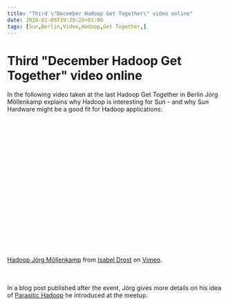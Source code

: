 ```yaml
---
title: "Third \"December Hadoop Get Together\" video online"
date: 2010-01-05T19:29:28+01:00
tags: [Sun,Berlin,Video,Hadoop,Get Together,]
---
```


# Third "December Hadoop Get Together" video online


In the following video taken at the last Hadoop Get Together in Berlin Jörg Möllenkamp explains why Hadoop is 
interesting for Sun - and why Sun Hardware might be a good fit for Hadoop applications:<br><br><object width="400" 
height="300"><param name="allowfullscreen" value="true" /><param name="allowscriptaccess" value="always" /><param 
name="movie" 
value="http://vimeo.com/moogaloop.swf?clip_id=8556726&amp;server=vimeo.com&amp;show_title=1&amp;show_byline=1&amp;show_p
ortrait=0&amp;color=&amp;fullscreen=1" /><embed 
src="http://vimeo.com/moogaloop.swf?clip_id=8556726&amp;server=vimeo.com&amp;show_title=1&amp;show_byline=1&amp;show_por
trait=0&amp;color=&amp;fullscreen=1" type="application/x-shockwave-flash" allowfullscreen="true" 
allowscriptaccess="always" width="400" height="300"></embed></object><p><a href="http://vimeo.com/8556726">Hadoop Jörg 
Möllenkamp</a> from <a href="http://vimeo.com/user2723747">Isabel Drost</a> on <a 
href="http://vimeo.com">Vimeo</a>.</p><br><br>In a blog post published after the event, Jörg gives more details on his 
idea of <a href="http://www.c0t0d0s0.org/archives/6215-Parasitic-Hadoop.html">Parasitic Hadoop</a> he introduced at the 
meetup.
